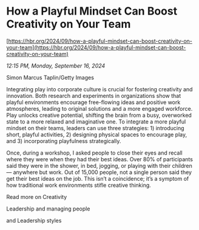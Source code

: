 # How a Playful Mindset Can Boost Creativity on Your Team

[https://hbr.org/2024/09/how-a-playful-mindset-can-boost-creativity-on-your-team](https://hbr.org/2024/09/how-a-playful-mindset-can-boost-creativity-on-your-team)

*12:15 PM, Monday, September 16, 2024*

Simon Marcus Taplin/Getty Images

Integrating play into corporate culture is crucial for fostering creativity and innovation. Both research and experiments in organizations show that playful environments encourage free-flowing ideas and positive work atmospheres, leading to original solutions and a more engaged workforce. Play unlocks creative potential, shifting the brain from a busy, overworked state to a more relaxed and imaginative one. To integrate a more playful mindset on their teams, leaders can use three strategies: 1) introducing short, playful activities, 2) designing physical spaces to encourage play, and 3) incorporating playfulness strategically.

Once, during a workshop, I asked people to close their eyes and recall where they were when they had their best ideas. Over 80% of participants said they were in the shower, in bed, jogging, or playing with their children — anywhere but work. Out of 15,000 people, not a single person said they get their best ideas on the job. This isn’t a coincidence; it’s a symptom of how traditional work environments stifle creative thinking.

Read more on Creativity

Leadership and managing people

and Leadership styles

